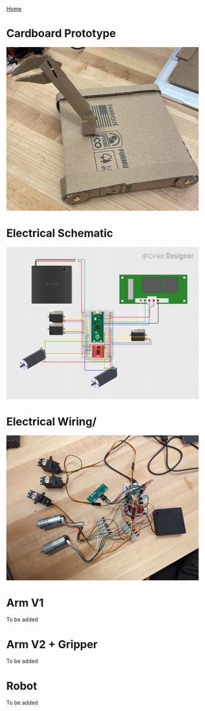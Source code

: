 [Home](main)

# Cardboard Prototype
<img src="../images/prototype/cardboardPro.jpeg" alt="Screenshot" width="600"/>


# Electrical Schematic
<img src="../images/prototype/electricalSch.png" alt="Screenshot" width="600"/>

# Electrical Wiring/
<img src="../images/prototype/electrical.jpg" alt="Screenshot" width="600"/>

# Arm V1
To be added

# Arm V2 + Gripper
To be added

# Robot
To be added


